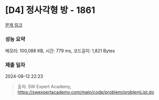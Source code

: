 # [D4] 정사각형 방 - 1861 

[문제 링크](https://swexpertacademy.com/main/code/problem/problemDetail.do?contestProbId=AV5LtJYKDzsDFAXc) 

### 성능 요약

메모리: 100,088 KB, 시간: 779 ms, 코드길이: 1,821 Bytes

### 제출 일자

2024-08-12 22:23



> 출처: SW Expert Academy, https://swexpertacademy.com/main/code/problem/problemList.do